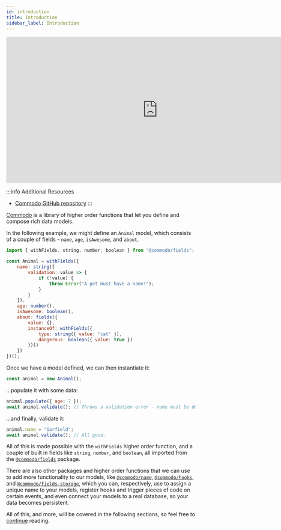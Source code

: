 ```yaml
---
id: introduction
title: Introduction
sidebar_label: Introduction
---
```


<iframe width="805" height="390" src="https://www.youtube.com/embed/i9xRDdqCzjk" frameborder="0" allowfullscreen></iframe>

:::info Additional Resources
- [Commodo GitHub repository](https://github.com/webiny/commodo)
:::

[Commodo](https://github.com/webiny/commodo) is a library of higher order functions that let you define and compose rich data models.

In the following example, we might define an `Animal` model, which consists of a couple of fields - `name`, `age`, `isAwesome`, and `about`.

```js
import { withFields, string, number, boolean } from "@commodo/fields";

const Animal = withFields({
    name: string({
        validation: value => {
            if (!value) {
                throw Error("A pet must have a name!");
            }
        }
    }),
    age: number(),
    isAwesome: boolean(),
    about: fields({
        value: {},
        instanceOf: withFields({
            type: string({ value: "cat" }),
            dangerous: boolean({ value: true })
        })()
    })
})();
```

Once we have a model defined, we can then instantiate it:

```js
const animal = new Animal();
```

...populate it with some data: 

```js
animal.populate({ age: 7 });
await animal.validate(); // Throws a validation error - name must be defined.
```

...and finally, validate it:

```js
animal.name = "Garfield";
await animal.validate(); // All good.
```

All of this is made possible with the `withFields` higher order function, and a couple of built in fields like `string`, `number`, and `boolean`, all imported from the [`@commodo/fields`](https://github.com/webiny/commodo/tree/next/packages/fields) package.

There are also other packages and higher order functions that we can use to add more functionality to our models, like [`@commodo/name`](https://github.com/webiny/commodo/tree/next/packages/fields), [`@commodo/hooks`](https://github.com/webiny/commodo/tree/next/packages/hooks), and [`@commodo/fields-storage`](https://github.com/webiny/commodo/tree/next/packages/fields-storage), which you can, respectively, use to assign a unique name to your models, register hooks and trigger pieces of code on certain events, and even connect your models to a real database, so your data becomes persistent.

All of this, and more, will be covered in the following sections, so feel free to [continue](/docs/api-development/commodo/core-ideas) reading. 
